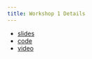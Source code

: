 ```yaml
---
title: Workshop 1 Details
---
```


* [slides](workshop.html)
* [code](https://github.com/idealabasu/project_msn_workshop/tree/main/workshop-1)
* [video](https://youtu.be/OOA8XUIpNlw?feature=shared)
